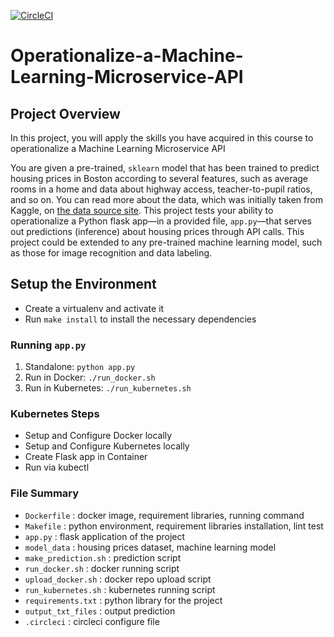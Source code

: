 [![CircleCI](https://circleci.com/gh/MrinmoiHossain/Operationalize-a-Machine-Learning-Microservice-API.svg?style=svg)](https://circleci.com/gh/MrinmoiHossain/Operationalize-a-Machine-Learning-Microservice-API)

# Operationalize-a-Machine-Learning-Microservice-API

## Project Overview

In this project, you will apply the skills you have acquired in this course to operationalize a Machine Learning Microservice API

You are given a pre-trained, `sklearn` model that has been trained to predict housing prices in Boston according to several features, such as average rooms in a home and data about highway access, teacher-to-pupil ratios, and so on. You can read more about the data, which was initially taken from Kaggle, on [the data source site](https://www.kaggle.com/c/boston-housing). This project tests your ability to operationalize a Python flask app—in a provided file, `app.py`—that serves out predictions (inference) about housing prices through API calls. This project could be extended to any pre-trained machine learning model, such as those for image recognition and data labeling.


## Setup the Environment

* Create a virtualenv and activate it
* Run `make install` to install the necessary dependencies

### Running `app.py`

1. Standalone:  `python app.py`
2. Run in Docker:  `./run_docker.sh`
3. Run in Kubernetes:  `./run_kubernetes.sh`

### Kubernetes Steps

* Setup and Configure Docker locally
* Setup and Configure Kubernetes locally
* Create Flask app in Container
* Run via kubectl

### File Summary

* `Dockerfile`          : docker image, requirement libraries, running command
* `Makefile`            : python environment, requirement libraries installation, lint test
* `app.py`              : flask application of the project
* `model_data`          : housing prices dataset, machine learning model
* `make_prediction.sh`  : prediction script
* `run_docker.sh`       : docker running script
* `upload_docker.sh`    : docker repo upload script
* `run_kubernetes.sh`   : kubernetes running script
* `requirements.txt`    : python library for the project
* `output_txt_files`    : output prediction
* `.circleci`           : circleci configure file
